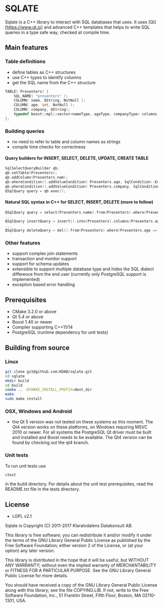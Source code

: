 # SQLATE

Sqlate is a C++ library to interact with SQL databases that uses. It uses [Qt][https://www.qt.io] and advanced C++ templates
that helps to write SQL queries in a type safe way, checked at compile time.

## Main features

### Table definitions
* define tables as C++ structures
* use C++ types to identify columns
* get the SQL name from the C++ structure

```c++
TABLE( Presenters) {
    SQL_NAME( "presenters" );
    COLUMN( name, QString, NotNull );
    COLUMN( age, int, NotNull );
    COLUMN( company, QString);
    typedef boost::mpl::vector<nameType, ageType, companyType> columns;
};
```

### Building queries
* no need to refer to table and column names as strings
* compile time checks for correctness

#### Query builders for INSERT, SELECT, DELETE, UPDATE, CREATE TABLE

```c++
SqlSelectQueryBuilder qb;
qb.setTable(Presenters);
qb.addColumn(Presenters.nam);
qb.whereCondition().addValueCondition( Presenters.age, SqlCondition::Equals, 42);
qb.whereCondition().addValueCondition( Presenters.company, SqlCondition::Equals,  “KDAB”);
QSqlQuery query = qb.exec();
```

#### Natural SQL syntax in C++ for SELECT, INSERT, DELETE (more to follow)

```c++
QSqlQuery query = select(Presenters.name).from(Presenters).where(Presenters.age == 42 && Presenters.company == “KDAB”);
...
QSqlQuery insertQuery = insert().into(Presenters).columns(Presenters.age << 22 & Presenters.company << "KDAB");
...
QSqlQuery deleteQuery = del().from(Presenters).where(Presenters.age == 42);
```

### Other features
* support complex join statements
* transaction and monitor support
* support for schema updates
* extensible to support multiple database type and hides the SQL dialect difference from the end user (currently only PostgreSQL
support is implemented)
* exception based error handling


## Prerequisites

* CMake 3.2.0 or above
* Qt 5.4 or above
* Boost 1.40 or newer
* Compiler supporting C++11/14
* PostgreSQL (runtime dependency for unit tests)

## Building from source

### Linux
```sh
git clone git@github.com:KDAB/sqlate.git
cd sqlate
mkdir build
cd build
cmake .. -DCMAKE_INSTALL_PREFIX=dest_dir
make
sudo make install
```

### OSX, Windows and Android
* the Qt 5 version was not tested on these systems as this moment. The Qt4 version works on these platforms, on Windows requiring
MSVC 2010 or newer. For all systems the PostgreSQL Qt driver must be built and installed and Boost needs to be available.
The Qt4 version can be found by checking out the qt4 branch.

### Unit tests

To run unit tests use
```sh
ctest
```

in the build directory. For details about the unit test prerequisites, read the README.txt file in the tests directory.

## License
* LGPL v2.1

Sqlate is Copyright (C) 2011-2017 Klaralvdalens Datakonsult AB.

This library is free software; you can redistribute it and/or modify it
under the terms of the GNU Library General Public License as published by
the Free Software Foundation; either version 2 of the License, or (at your
option) any later version.

This library is distributed in the hope that it will be useful, but WITHOUT
ANY WARRANTY; without even the implied warranty of MERCHANTABILITY or
FITNESS FOR A PARTICULAR PURPOSE.  See the GNU Library General Public
License for more details.

You should have received a copy of the GNU Library General Public License
along with this library; see the file COPYING.LIB.  If not, write to the
Free Software Foundation, Inc., 51 Franklin Street, Fifth Floor, Boston, MA
02110-1301, USA.
